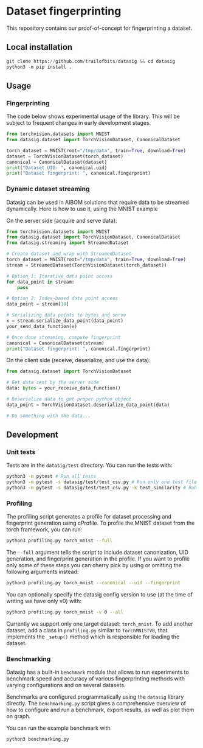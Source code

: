 # Dataset fingerprinting
This repository contains our proof-of-concept for fingerprinting a dataset.

## Local installation
```python
git clone https://github.com/trailofbits/datasig && cd datasig
python3 -m pip install .
```

## Usage
### Fingerprinting
The code below shows experimental usage of the library.
This will be subject to frequent changes in early development stages. 

```python
from torchvision.datasets import MNIST
from datasig.dataset import TorchVisionDataset, CanonicalDataset

torch_dataset = MNIST(root="/tmp/data", train=True, download=True)
dataset = TorchVisionDataset(torch_dataset)
canonical = CanonicalDataset(dataset)
print("Dataset UID: ", canonical.uid)
print("Dataset fingerprint: ", canonical.fingerprint)
```

### Dynamic dataset streaming
Datasig can be used in AIBOM solutions that require data to be streamed
dynamically. Here is how to use it, using the MNIST example

On the server side (acquire and serve data):

```python
from torchvision.datasets import MNIST
from datasig.dataset import TorchVisionDataset, CanonicalDataset
from datasig.streaming import StreamedDataset

# Create dataset and wrap with StreamedDataset
torch_dataset = MNIST(root="/tmp/data", train=True, download=True)
stream = StreamedDataset(TorchVisionDataset(torch_dataset))

# Option 1: Iterative data point access
for data_point in stream:
    pass

# Option 2: Index-based data point access
data_point = stream[10]

# Serializing data points to bytes and serve
x = stream.serialize_data_point(data_point)
your_send_data_function(x)

# Once done streaming, compute fingerprint
canonical = CanonicalDataset(stream)
print("Dataset fingerprint: ", canonical.fingerprint)
```

On the client side (receive, deserialize, and use the data):

```python
from datasig.dataset import TorchVisionDataset

# Get data sent by the server side
data: bytes = your_receive_data_function()

# Deserialize data to get proper python object
data_point = TorchVisionDataset.deserialize_data_point(data)

# Do something with the data...
```


## Development
### Unit tests
Tests are in the `datasig/test` directory. You can run the tests with:

```bash
python3 -m pytest # Run all tests
python3 -m pytest -s datasig/test/test_csv.py # Run only one test file
python3 -m pytest -s datasig/test/test_csv.py -k test_similarity # Run only one specific test function
```

### Profiling
The profiling script generates a profile for dataset processing and fingerprint generation using cProfile. To profile the MNIST dataset from the torch framework,
you can run:

```bash
python3 profiling.py torch_mnist --full
```

The `--full` argument tells the script to include dataset canonization, UID generation, and fingerprint generation in the profile. If you want to profile only some of these steps you can cherry pick by using or omitting the following arguments instead:

```bash
python3 profiling.py torch_mnist --canonical --uid --fingerprint
```

You can optionally specify the datasig config version to use (at the time of writing we have only v0) with:  

```bash
python3 profiling.py torch_mnist -v 0 --all
```

Currently we support only one target dataset: `torch_mnist`. To add another dataset, add a class in `profiling.py` similar to `TorchMNISTV0`, that implements the `_setup()` method which is responsible for loading the dataset.

### Benchmarking
Datasig has a built-in `benchmark` module that allows to run experiments to benchmark speed and accuracy of various fingerprinting methods with varying configurations and on several datasets.

Benchmarks are configured programmatically using the `datasig` library directly.
The `benchmarking.py` script gives a comprehensive overview of how to configure and run a benchmark, export results, as well as plot them on graph.

You can run the example benchmark with

```bash
python3 benchmarking.py
```